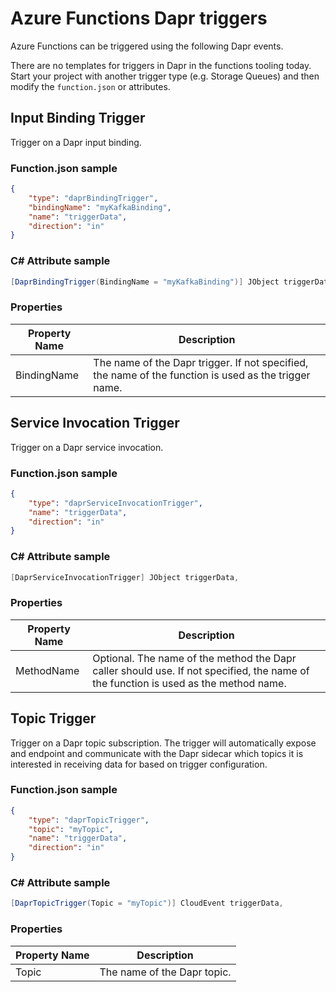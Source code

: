 # Azure Functions Dapr triggers

Azure Functions can be triggered using the following Dapr events.

There are no templates for triggers in Dapr in the functions tooling today.  Start your project with another trigger type (e.g. Storage Queues) and then modify the `function.json` or attributes.

## Input Binding Trigger
Trigger on a Dapr input binding.

### Function.json sample
```json
{
    "type": "daprBindingTrigger",
    "bindingName": "myKafkaBinding",
    "name": "triggerData",
    "direction": "in"
}
```

### C# Attribute sample
```csharp
[DaprBindingTrigger(BindingName = "myKafkaBinding")] JObject triggerData,
```

### Properties

|Property Name|Description|
|--|--|
|BindingName|The name of the Dapr trigger. If not specified, the name of the function is used as the trigger name.|


## Service Invocation Trigger
Trigger on a Dapr service invocation.

### Function.json sample
```json
{
    "type": "daprServiceInvocationTrigger",
    "name": "triggerData",
    "direction": "in"
}
```

### C# Attribute sample
```csharp
[DaprServiceInvocationTrigger] JObject triggerData,
```

### Properties

|Property Name|Description|
|--|--|
|MethodName|Optional. The name of the method the Dapr caller should use. If not specified, the name of the function is used as the method name.|

## Topic Trigger
Trigger on a Dapr topic subscription.  The trigger will automatically expose and endpoint and communicate with the Dapr sidecar which topics it is interested in receiving data for based on trigger configuration.

### Function.json sample
```json
{
    "type": "daprTopicTrigger",
    "topic": "myTopic",
    "name": "triggerData",
    "direction": "in"
}
```

### C# Attribute sample
```csharp
[DaprTopicTrigger(Topic = "myTopic")] CloudEvent triggerData,
```

### Properties

|Property Name|Description|
|--|--|
|Topic|The name of the Dapr topic.|